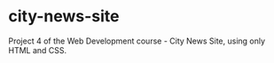 # city-news-site
Project 4 of the Web Development course - City News Site, using only HTML and CSS.

